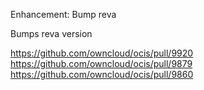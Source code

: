 Enhancement: Bump reva

Bumps reva version

https://github.com/owncloud/ocis/pull/9920
https://github.com/owncloud/ocis/pull/9879
https://github.com/owncloud/ocis/pull/9860
